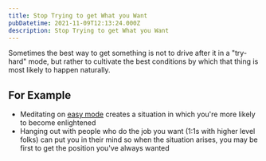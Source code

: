 ```yaml
---
title: Stop Trying to get What you Want
pubDatetime: 2021-11-09T12:13:24.000Z
description: Stop Trying to get What you Want
---
```


Sometimes the best way to get something is not to drive after it in a "try-hard" mode, but rather to cultivate the best conditions by which that thing is most likely to happen naturally.

## For Example

- Meditating on [easy mode](05-20-illusion-of-the-perfect-buddha) creates a situation in which you're more likely to become enlightened
- Hanging out with people who do the job you want (1:1s with higher level folks) can put you in their mind so when the situation arises, you may be first to get the position you've always wanted
